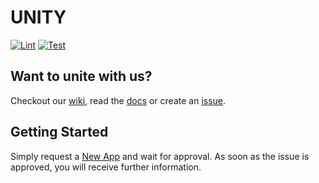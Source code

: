 # UNITY

[![Lint][lint-badge]][lint-workflow]
[![Test][test-actions-badge]][test-actions-workflow]

## Want to unite with us?

Checkout our [wiki][wiki], read the [docs][gh-pages] or create an [issue][issues].

## Getting Started

Simply request
a [New App][New App]
and wait for approval. As soon as the issue is approved, you will receive further information.

[lint-badge]: https://atc-github.azure.cloud.bmw/UNITY/unity/actions/workflows/lint.yaml/badge.svg

[test-actions-badge]: https://atc-github.azure.cloud.bmw/UNITY/unity/actions/workflows/test-actions.yaml/badge.svg

[lint-workflow]: https://atc-github.azure.cloud.bmw/UNITY/unity/actions/workflows/lint.yaml

[test-actions-workflow]: https://atc-github.azure.cloud.bmw/UNITY/unity/actions/workflows/test-actions.yaml

[gh-pages]: https://pages.atc-github.azure.cloud.bmw/UNITY/unity/

[issues]: https://atc-github.azure.cloud.bmw/UNITY/unity/issues

[wiki]: https://atc-github.azure.cloud.bmw/UNITY/unity/wiki

[New App]: https://atc-github.azure.cloud.bmw/UNITY/unity/issues/new?assignees=&labels=new+app&template=new-app.md&title=New+UNITY+App
